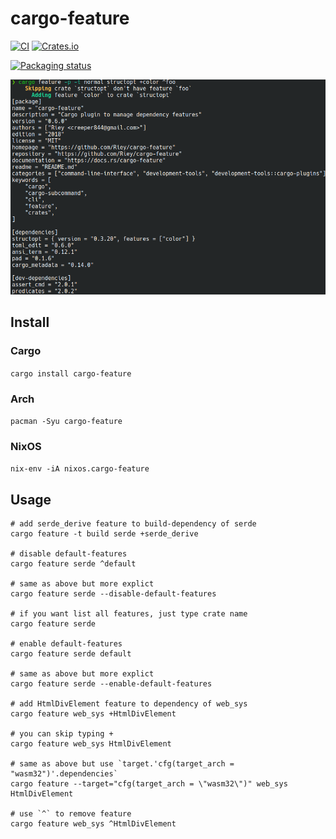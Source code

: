 # cargo-feature

[![CI](https://github.com/Riey/cargo-feature/actions/workflows/ci.yml/badge.svg)](https://github.com/Riey/cargo-feature/actions/workflows/ci.yml)
[![Crates.io](https://img.shields.io/crates/v/cargo-feature)](https://crates.io/crates/cargo-feature)

[![Packaging status](https://repology.org/badge/vertical-allrepos/cargo-feature.svg)](https://repology.org/project/cargo-feature/versions)

![preview](https://github.com/Riey/cargo-feature/raw/master/preview.png)

## Install

### Cargo

`cargo install cargo-feature`

### Arch

`pacman -Syu cargo-feature`

### NixOS

`nix-env -iA nixos.cargo-feature`

## Usage

```
# add serde_derive feature to build-dependency of serde
cargo feature -t build serde +serde_derive

# disable default-features
cargo feature serde ^default

# same as above but more explict
cargo feature serde --disable-default-features

# if you want list all features, just type crate name
cargo feature serde

# enable default-features
cargo feature serde default

# same as above but more explict
cargo feature serde --enable-default-features

# add HtmlDivElement feature to dependency of web_sys 
cargo feature web_sys +HtmlDivElement

# you can skip typing +
cargo feature web_sys HtmlDivElement

# same as above but use `target.'cfg(target_arch = "wasm32")'.dependencies`
cargo feature --target="cfg(target_arch = \"wasm32\")" web_sys HtmlDivElement

# use `^` to remove feature
cargo feature web_sys ^HtmlDivElement
```
